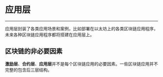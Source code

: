 # 应用层

---

应用层封装了各类应用场景和案例，比如部署在以太坊上的各类区块链应用程序，未来各种区块链应用程序都将搭建在应用层上。

## 区块链的非必要因素

**激励层**、**合约层**、**应用层**并不是每个区块链应用的必要因素。一些区块链应用并不完整的包含后三层结构。